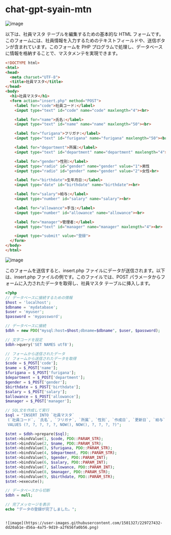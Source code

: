 # chat-gpt-syain-mtn

![image](https://user-images.githubusercontent.com/1501327/229726709-cffee7e6-d609-4df3-99d4-ef8cb3493bbd.png)

以下は、社員マスタ テーブルを編集するための基本的な HTML フォームです。このフォームには、社員情報を入力するためのテキストフィールドや、送信ボタンが含まれています。このフォームを PHP プログラムで処理し、データベースに情報を格納することで、マスタメンテを実現できます。

```html
<!DOCTYPE html>
<html>
<head>
  <meta charset="UTF-8">
  <title>社員マスタ</title>
</head>
<body>
  <h1>社員マスタ</h1>
  <form action="insert.php" method="POST">
    <label for="code">社員コード:</label>
    <input type="text" id="code" name="code" maxlength="4"><br>

    <label for="name">氏名:</label>
    <input type="text" id="name" name="name" maxlength="50"><br>

    <label for="furigana">フリガナ:</label>
    <input type="text" id="furigana" name="furigana" maxlength="50"><br>

    <label for="department">所属:</label>
    <input type="text" id="department" name="department" maxlength="4"><br>

    <label for="gender">性別:</label>
    <input type="radio" id="gender" name="gender" value="1">男性
    <input type="radio" id="gender" name="gender" value="2">女性<br>

    <label for="birthdate">生年月日:</label>
    <input type="date" id="birthdate" name="birthdate"><br>

    <label for="salary">給与:</label>
    <input type="number" id="salary" name="salary"><br>

    <label for="allowance">手当:</label>
    <input type="number" id="allowance" name="allowance"><br>

    <label for="manager">管理者:</label>
    <input type="text" id="manager" name="manager" maxlength="4"><br>

    <input type="submit" value="登録">
  </form>
</body>
</html>
```
![image](https://user-images.githubusercontent.com/1501327/229726891-990ae7a8-bd6b-497a-b04b-e681d7758c39.png)

このフォームを送信すると、insert.php ファイルにデータが送信されます。以下は、insert.php ファイルの例です。このファイルでは、POST パラメータからフォームに入力されたデータを取得し、社員マスタ テーブルに挿入します。

```php
<?php
// データベースに接続するための情報
$host = 'localhost';
$dbname = 'mydatabase';
$user = 'myuser';
$password = 'mypassword';

// データベースに接続
$dbh = new PDO("mysql:host=$host;dbname=$dbname", $user, $password);

// 文字コードを設定
$dbh->query('SET NAMES utf8');

// フォームから送信されたデータ
// フォームから送信されたデータを取得
$code = $_POST['code'];
$name = $_POST['name'];
$furigana = $_POST['furigana'];
$department = $_POST['department'];
$gender = $_POST['gender'];
$birthdate = $_POST['birthdate'];
$salary = $_POST['salary'];
$allowance = $_POST['allowance'];
$manager = $_POST['manager'];

// SQL文を作成して実行
$sql = "INSERT INTO `社員マスタ` 
 (`社員コード`, `氏名`, `フリガナ`, `所属`, `性別`, `作成日`, `更新日`, `給与`, `手当`, `管理者`, `生年月日`) 
 VALUES (?, ?, ?, ?, ?, NOW(), NOW(), ?, ?, ?, ?)";

$stmt = $dbh->prepare($sql);
$stmt->bindValue(1, $code, PDO::PARAM_STR);
$stmt->bindValue(2, $name, PDO::PARAM_STR);
$stmt->bindValue(3, $furigana, PDO::PARAM_STR);
$stmt->bindValue(4, $department, PDO::PARAM_STR);
$stmt->bindValue(5, $gender, PDO::PARAM_INT);
$stmt->bindValue(6, $salary, PDO::PARAM_INT);
$stmt->bindValue(7, $allowance, PDO::PARAM_INT);
$stmt->bindValue(8, $manager, PDO::PARAM_STR);
$stmt->bindValue(9, $birthdate, PDO::PARAM_STR);
$stmt->execute();

// データベースから切断
$dbh = null;

// 完了メッセージを表示
echo "データの登録が完了しました。";
```

```

![image](https://user-images.githubusercontent.com/1501327/229727432-dd20ab1e-d56a-4a75-9d19-a2f656fa0b56.png)
